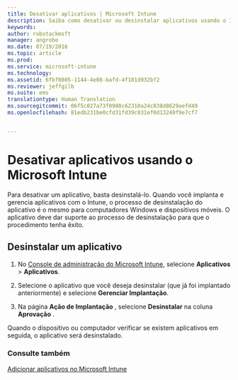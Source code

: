 ```yaml
---
title: Desativar aplicativos | Microsoft Intune
description: Saiba como desativar ou desinstalar aplicativos usando o Intune.
keywords: 
author: robstackmsft
manager: angrobe
ms.date: 07/19/2016
ms.topic: article
ms.prod: 
ms.service: microsoft-intune
ms.technology: 
ms.assetid: 6fbf0805-1144-4e08-bafd-4f181d932bf2
ms.reviewer: jeffgilb
ms.suite: ems
translationtype: Human Translation
ms.sourcegitcommit: 06f5c027a73f0980c62310a24c038d8629aefd49
ms.openlocfilehash: 81edb231be0cfd31fd39c031ef0d13240f9e7cf7


---
```


# Desativar aplicativos usando o Microsoft Intune

Para desativar um aplicativo, basta desinstalá-lo. Quando você implanta e gerencia aplicativos com o Intune, o processo de desinstalação do aplicativo é o mesmo para computadores Windows e dispositivos móveis. O aplicativo deve dar suporte ao processo de desinstalação para que o procedimento tenha êxito.

## Desinstalar um aplicativo

1.  No [Console de administração do Microsoft Intune](https://manage.microsoft.com), selecione **Aplicativos** &gt; **Aplicativos**.

2.  Selecione o aplicativo que você deseja desinstalar (que já foi implantado anteriormente) e selecione **Gerenciar Implantação**.

3.  Na página **Ação de Implantação** , selecione **Desinstalar** na coluna **Aprovação** .

Quando o dispositivo ou computador verificar se existem aplicativos em seguida, o aplicativo será desinstalado.

### Consulte também
[Adicionar aplicativos no Microsoft Intune](add-apps.md)



<!--HONumber=Aug16_HO3-->



